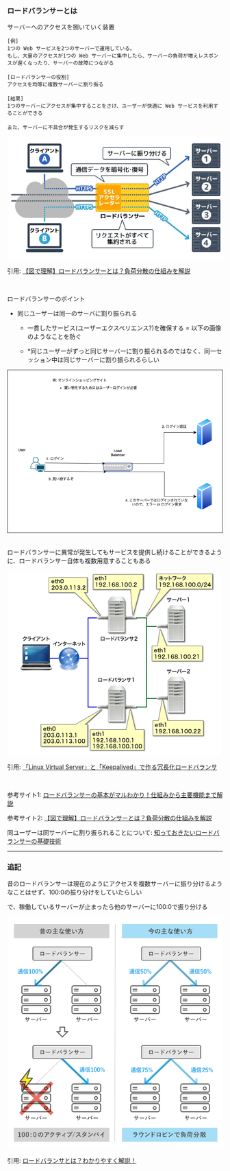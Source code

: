 ### ロードバランサーとは

サーバーへのアクセスを捌いていく装置

```
[例]
1つの Web サービスを2つのサーバーで運用している。
もし、大量のアクセスが1つの Web サーバーに集中したら、サーバーの負荷が増えレスポンスが遅くなったり、サーバーの故障につながる

[ロードバランサーの役割]
アクセスを均等に複数サーバーに割り振る

[結果]
1つのサーバーにアクセスが集中することをさけ、ユーザーが快適に Web サービスを利用することができる

また、サーバーに不具合が発生するリスクを減らす
```

<img src="./img/Load-Balancing_2.jpg.webp" />

引用: [【図で理解】ロードバランサーとは？負荷分散の仕組みを解説](https://www.kagoya.jp/howto/it-glossary/network/loadvalancer/)

<br>

ロードバランサーのポイント
- 同じユーザーは同一のサーバに割り振られる

    - 一貫したサービス(ユーザーエクスペリエンス?)を確保する = 以下の画像のようなことを防ぐ

    - *同じユーザーがずっと同じサーバーに割り振られるのではなく、同一セッション中は同じサーバーに割り振られるらしい

<img src="./img/Load-Balancing_3.png" />

<br>
<br>

ロードバランサーに異常が発生してもサービスを提供し続けることができるように、ロードバランサー自体も複数用意することもある

<img src="./img/Load-Balancing_4.png" />

引用: [「Linux Virtual Server」と「Keepalived」で作る冗長化ロードバランサ](https://knowledge.sakura.ad.jp/274/)

<br>

参考サイト1: [ロードバランサーの基本がマルわかり！仕組みから主要機能まで解説](https://it-trend.jp/server_application_management/article/114-0008)

参考サイト2: [【図で理解】ロードバランサーとは？負荷分散の仕組みを解説](https://www.kagoya.jp/howto/it-glossary/network/loadvalancer/)

同ユーザーは同サーバーに割り振られることについて: [知っておきたいロードバランサーの基礎技術](https://ascii.jp/elem/000/000/506/506272/2/)

---

### 追記

昔のロードバランサーは現在のようにアクセスを複数サーバーに振り分けるようなことはせず、100:0の振り分けをしていたらしい

で、稼働しているサーバーが止まったら他のサーバーに100:0で振り分ける

<img src="./img/Load-Balancing_1.png" />

引用: [ロードバランサとは？わかりやすく解説！](https://academy.gmocloud.com/wp/qa/20170810/4591)